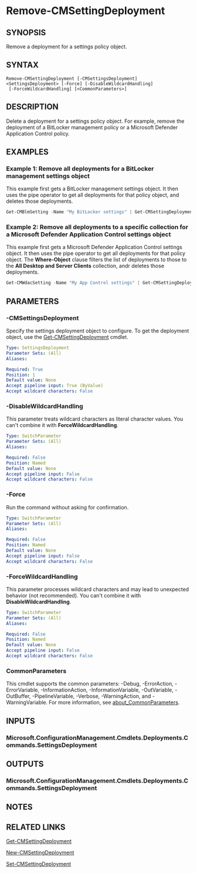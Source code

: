 ﻿---
external help file: AdminUI.PS.Deployments.dll-Help.xml
Module Name: ConfigurationManager
ms.date: 08/20/2020
online version:
schema: 2.0.0
---

# Remove-CMSettingDeployment

## SYNOPSIS

Remove a deployment for a settings policy object.

## SYNTAX

```
Remove-CMSettingDeployment [-CMSettingsDeployment] <SettingsDeployment> [-Force] [-DisableWildcardHandling]
 [-ForceWildcardHandling] [<CommonParameters>]
```

## DESCRIPTION

Delete a deployment for a settings policy object. For example, remove the deployment of a BitLocker management policy or a Microsoft Defender Application Control policy.

## EXAMPLES

### Example 1: Remove all deployments for a BitLocker management settings object

This example first gets a BitLocker management settings object. It then uses the pipe operator to get all deployments for that policy object, and deletes those deployments.

```powershell
Get-CMBlmSetting -Name "My BitLocker settings" | Get-CMSettingDeployment | Remove-CMSettingDeployment
```

### Example 2: Remove all deployments to a specific collection for a Microsoft Defender Application Control settings object

This example first gets a Microsoft Defender Application Control settings object. It then uses the pipe operator to get all deployments for that policy object. The **Where-Object** clause filters the list of deployments to those to the **All Desktop and Server Clients** collection, andr deletes those deployments.

```powershell
Get-CMWdacSetting -Name "My App Control settings" | Get-CMSettingDeployment | Where-Object { $_.CollectionId -eq (Get-CMCollection -Name "All Desktop and Server Clients").CollectionId } | Remove-CMSettingDeployment
```

## PARAMETERS

### -CMSettingsDeployment

Specify the settings deployment object to configure. To get the deployment object, use the [Get-CMSettingDeployment](Get-CMSettingDeployment.md) cmdlet.

```yaml
Type: SettingsDeployment
Parameter Sets: (All)
Aliases:

Required: True
Position: 1
Default value: None
Accept pipeline input: True (ByValue)
Accept wildcard characters: False
```

### -DisableWildcardHandling

This parameter treats wildcard characters as literal character values. You can't combine it with **ForceWildcardHandling**.

```yaml
Type: SwitchParameter
Parameter Sets: (All)
Aliases:

Required: False
Position: Named
Default value: None
Accept pipeline input: False
Accept wildcard characters: False
```

### -Force

Run the command without asking for confirmation.

```yaml
Type: SwitchParameter
Parameter Sets: (All)
Aliases:

Required: False
Position: Named
Default value: None
Accept pipeline input: False
Accept wildcard characters: False
```

### -ForceWildcardHandling

This parameter processes wildcard characters and may lead to unexpected behavior (not recommended). You can't combine it with **DisableWildcardHandling**.

```yaml
Type: SwitchParameter
Parameter Sets: (All)
Aliases:

Required: False
Position: Named
Default value: None
Accept pipeline input: False
Accept wildcard characters: False
```

### CommonParameters
This cmdlet supports the common parameters: -Debug, -ErrorAction, -ErrorVariable, -InformationAction, -InformationVariable, -OutVariable, -OutBuffer, -PipelineVariable, -Verbose, -WarningAction, and -WarningVariable. For more information, see [about_CommonParameters](http://go.microsoft.com/fwlink/?LinkID=113216).

## INPUTS

### Microsoft.ConfigurationManagement.Cmdlets.Deployments.Commands.SettingsDeployment

## OUTPUTS

### Microsoft.ConfigurationManagement.Cmdlets.Deployments.Commands.SettingsDeployment

## NOTES

## RELATED LINKS

[Get-CMSettingDeployment](Get-CMSettingDeployment.md)

[New-CMSettingDeployment](New-CMSettingDeployment.md)

[Set-CMSettingDeployment](Set-CMSettingDeployment.md)
